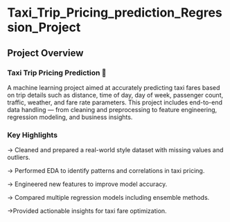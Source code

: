 # Taxi_Trip_Pricing_prediction_Regression_Project

## Project Overview
### Taxi Trip Pricing Prediction 🚖
A machine learning project aimed at accurately predicting taxi fares based on trip details such as distance, time of day, day of week, passenger count, traffic, weather, and fare rate parameters. This project includes end-to-end data handling — from cleaning and preprocessing to feature engineering, regression modeling, and business insights.

### Key Highlights

  -> Cleaned and prepared a real-world style dataset with missing values and outliers.

  -> Performed EDA to identify patterns and correlations in taxi pricing.

  -> Engineered new features to improve model accuracy.

  -> Compared multiple regression models including ensemble methods.

  ->Provided actionable insights for taxi fare optimization.

